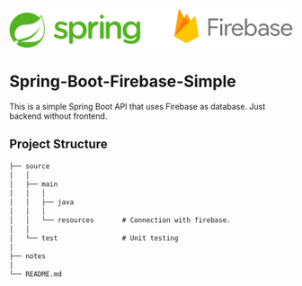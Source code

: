 <img src ="notes/images/application/spring&firebase.png"/>

# Spring-Boot-Firebase-Simple

This is a simple Spring Boot API that uses Firebase as database. 
Just backend without frontend.

## Project Structure

```
├── source
│   │
│   ├── main
│   │   │
│   │   ├── java
│   │   │
│   │   └── resources       # Connection with firebase.
│   │
│   └── test                # Unit testing
│
├── notes
│
└── README.md
```
